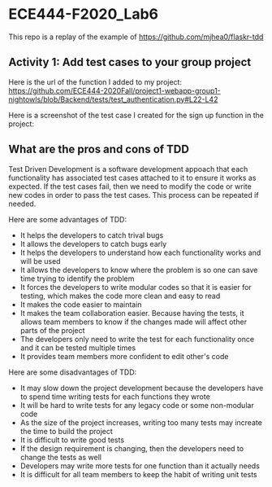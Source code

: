 # ECE444-F2020_Lab6
This repo is a replay of the example of https://github.com/mjhea0/flaskr-tdd

## Activity 1: Add test cases to your group project
Here is the url of the function I added to my project:
https://github.com/ECE444-2020Fall/project1-webapp-group1-nightowls/blob/Backend/tests/test_authentication.py#L22-L42

Here is a screenshot of the test case I created for the sign up function in the project:


## What are the pros and cons of TDD
Test Driven Development is a software development appoach that each functionality has associated test cases attached to it to ensure it works as expected. If the test cases fail, then we need to modify the code or write new codes in order to pass the test cases. This process can be repeated if needed.

Here are some advantages of TDD:
* It helps the developers to catch trival bugs
* It allows the developers to catch bugs early
* It helps the developers to understand how each functionality works and will be used
* It allows the developers to know where the problem is so one can save time trying to identify the problem
* It forces the developers to write modular codes so that it is easier for testing, which makes the code more clean and easy to read
* It makes the code easier to maintain
* It makes the team collaboration easier. Because having the tests, it allows team members to know if the changes made will affect other parts of the project
* The developers only need to write the test for each functionality once and it can be tested multiple times
* It provides team members more confident to edit other's code

Here are some disadvantages of TDD:
* It may slow down the project development because the developers have to spend time writing tests for each functions they wrote
* It will be hard to write tests for any legacy code or some non-modular code
* As the size of the project increases, writing too many tests may increate the time to build the project
* It is difficult to write good tests
* If the design requirement is changing, then the developers need to change the tests as well
* Developers may write more tests for one function than it actually needs
* It is difficult for all team members to keep the habit of writing unit tests
